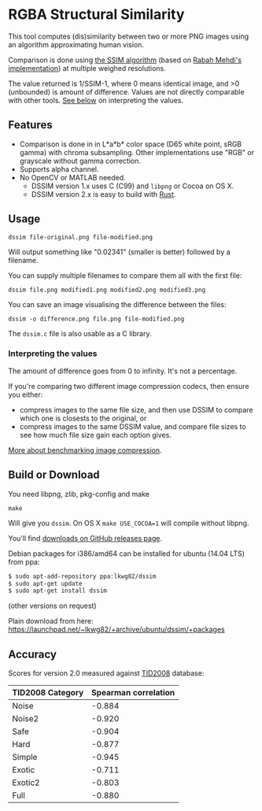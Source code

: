 # RGBA Structural Similarity

This tool computes (dis)similarity between two or more PNG images using an algorithm approximating human vision.

Comparison is done using [the SSIM algorithm](https://ece.uwaterloo.ca/~z70wang/research/ssim/) (based on [Rabah Mehdi's implementation](http://mehdi.rabah.free.fr/SSIM/)) at multiple weighed resolutions.

The value returned is 1/SSIM-1, where 0 means identical image, and >0 (unbounded) is amount of difference. Values are not directly comparable with other tools. [See below](#interpreting-the-values) on interpreting the values.

## Features

* Comparison is done in in L\*a\*b\* color space (D65 white point, sRGB gamma) with chroma subsampling. Other implementations use "RGB" or grayscale without gamma correction.
* Supports alpha channel.
* No OpenCV or MATLAB needed.
   - DSSIM version 1.x uses C (C99) and `libpng` or Cocoa on OS X.
   - DSSIM version 2.x is easy to build with [Rust](https://www.rust-lang.org/).

## Usage

    dssim file-original.png file-modified.png

Will output something like "0.02341" (smaller is better) followed by a filename.

You can supply multiple filenames to compare them all with the first file:

    dssim file.png modified1.png modified2.png modified3.png

You can save an image visualising the difference between the files:

    dssim -o difference.png file.png file-modified.png

The `dssim.c` file is also usable as a C library.

### Interpreting the values

The amount of difference goes from 0 to infinity. It's not a percentage.

If you're comparing two different image compression codecs, then ensure you either:

* compress images to the same file size, and then use DSSIM to compare which one is closests to the original, or
* compress images to the same DSSIM value, and compare file sizes to see how much file size gain each option gives.

[More about benchmarking image compression](https://pornel.net/faircomparison).

## Build or Download

You need libpng, zlib, pkg-config and make

    make

Will give you `dssim`. On OS X `make USE_COCOA=1` will compile without libpng.

You'll find [downloads on GitHub releases page](https://github.com/pornel/dssim/releases).

Debian packages for i386/amd64 can be installed for ubuntu (14.04 LTS) from ppa:
```bash
$ sudo apt-add-repository ppa:lkwg82/dssim
$ sudo apt-get update
$ sudo apt-get install dssim
```
(other versions on request)

Plain download from here: https://launchpad.net/~lkwg82/+archive/ubuntu/dssim/+packages

## Accuracy

Scores for version 2.0 measured against [TID2008][1] database:

TID2008 Category | Spearman correlation
--- | ---
Noise   | -0.884
Noise2  | -0.920
Safe    | -0.904
Hard    | -0.877
Simple  | -0.945
Exotic  | -0.711
Exotic2 | -0.803
Full    | -0.880

[1]: http://www.computervisiononline.com/dataset/tid2008-tampere-image-database-2008
